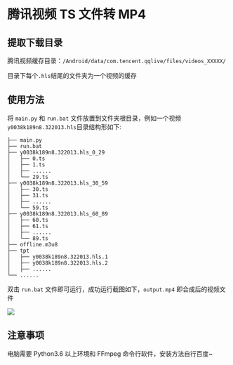 # 腾讯视频 TS 文件转 MP4

## 提取下载目录
腾讯视频缓存目录：`/Android/data/com.tencent.qqlive/files/videos_XXXXX/`

目录下每个`.hls`结尾的文件夹为一个视频的缓存

## 使用方法
将 `main.py` 和 `run.bat` 文件放置到文件夹根目录，例如一个视频`y0038k189n8.322013.hls`目录结构形如下:

```
├── main.py
├── run.bat
├── y0038k189n8.322013.hls_0_29
│   ├── 0.ts
│   ├── 1.ts
│   ├── ......
│   └── 29.ts
├── y0038k189n8.322013.hls_30_59
│   ├── 30.ts
│   ├── 31.ts
│   ├── ......
│   └── 59.ts
├── y0038k189n8.322013.hls_60_89
│   ├── 60.ts
│   ├── 61.ts
│   ├── ......
│   └── 89.ts
├── offline.m3u8
├── tpt
│   ├── y0038k189n8.322013.hls.1
│   ├── y0038k189n8.322013.hls.2
│   ├── ......
└── ......
```

双击 `run.bat` 文件即可运行，成功运行截图如下，`output.mp4` 即合成后的视频文件

![](http://image.aayu.today/2022/06/29/368358891e6c3.png)

## 注意事项
电脑需要 Python3.6 以上环境和 FFmpeg 命令行软件，安装方法自行百度~
